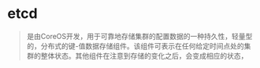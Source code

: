# etcd
> 是由CoreOS开发，用于可靠地存储集群的配置数据的一种持久性，轻量型的，分布式的键-值数据存储组件。该组件可表示在任何给定时间点处的集群的整体状态。其他组件在注意到存储的变化之后，会变成相应的状态，

